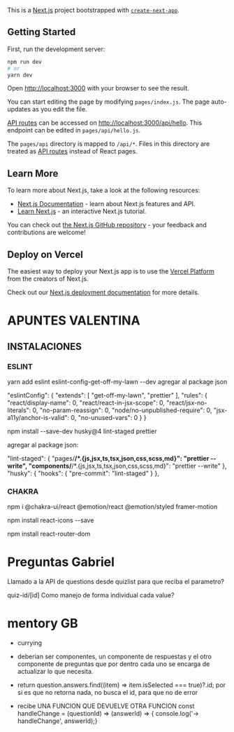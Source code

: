 This is a [Next.js](https://nextjs.org/) project bootstrapped with [`create-next-app`](https://github.com/vercel/next.js/tree/canary/packages/create-next-app).

## Getting Started

First, run the development server:

```bash
npm run dev
# or
yarn dev
```

Open [http://localhost:3000](http://localhost:3000) with your browser to see the result.

You can start editing the page by modifying `pages/index.js`. The page auto-updates as you edit the file.

[API routes](https://nextjs.org/docs/api-routes/introduction) can be accessed on [http://localhost:3000/api/hello](http://localhost:3000/api/hello). This endpoint can be edited in `pages/api/hello.js`.

The `pages/api` directory is mapped to `/api/*`. Files in this directory are treated as [API routes](https://nextjs.org/docs/api-routes/introduction) instead of React pages.

## Learn More

To learn more about Next.js, take a look at the following resources:

- [Next.js Documentation](https://nextjs.org/docs) - learn about Next.js features and API.
- [Learn Next.js](https://nextjs.org/learn) - an interactive Next.js tutorial.

You can check out [the Next.js GitHub repository](https://github.com/vercel/next.js/) - your feedback and contributions are welcome!

## Deploy on Vercel

The easiest way to deploy your Next.js app is to use the [Vercel Platform](https://vercel.com/new?utm_medium=default-template&filter=next.js&utm_source=create-next-app&utm_campaign=create-next-app-readme) from the creators of Next.js.

Check out our [Next.js deployment documentation](https://nextjs.org/docs/deployment) for more details.

# APUNTES VALENTINA

## INSTALACIONES

### ESLINT

yarn add eslint eslint-config-get-off-my-lawn --dev
agregar al package json

"eslintConfig": {
"extends": [
"get-off-my-lawn",
"prettier"
],
"rules": {
"react/display-name": 0,
"react/react-in-jsx-scope": 0,
"react/jsx-no-literals": 0,
"no-param-reassign": 0,
"node/no-unpublished-require": 0,
"jsx-a11y/anchor-is-valid": 0,
"no-unused-vars": 0
}
}

npm install --save-dev husky@4 lint-staged prettier

agregar al package json:

"lint-staged": {
"pages/**/\*.{js,jsx,ts,tsx,json,css,scss,md}": "prettier --write",
"components/**/\*.{js,jsx,ts,tsx,json,css,scss,md}": "prettier --write"
},
"husky": {
"hooks": {
"pre-commit": "lint-staged"
}
},

### CHAKRA

npm i @chakra-ui/react @emotion/react @emotion/styled framer-motion

npm install react-icons --save

npm install react-router-dom

# Preguntas Gabriel

Llamado a la API de questions desde quizlist para que reciba el parametro?

quiz-id/[id] Como manejo de forma individual cada value?

# mentory GB

- currying

- deberian ser componentes, un componente de respuestas y el otro componente de preguntas que por dentro cada uno se encarga de actualizar lo que necesita.

- return question.answers.find((item) => item.isSelected === true)?.id;
  por si es que no retorna nada, no busca el id, para que no de error

- recibe UNA FUNCION QUE DEVUELVE OTRA FUNCION
  const handleChange = (questionId) => (answerId) => {
  console.log('-> handleChange', answerId);}
